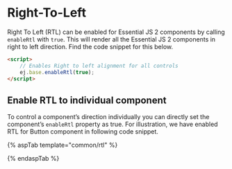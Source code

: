 # Right-To-Left

Right To Left (RTL) can be enabled for Essential JS 2 components by calling `enableRtl` with
`true`. This will render all the Essential JS 2 components in right to left direction. Find the code snippet
for this below.

```html
<script>
    // Enables Right to left alignment for all controls
    ej.base.enableRtl(true);
</script>
```

## Enable RTL to individual component

To control a component’s direction individually you can directly set the component’s `enableRtl` property as true. For illustration, we have enabled RTL for Button component in following code snippet.

{% aspTab template="common/rtl" %}

{% endaspTab %}